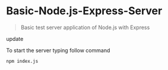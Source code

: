 # Basic-Node.js-Express-Server
> Basic test server application of Node.js with Express

update

To start the server typing follow command
````
npm index.js
````
